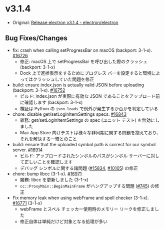 # v3.1.4

* Original: [Release electron v3.1.4 - electron/electron](https://github.com/electron/electron/releases/tag/v3.1.4)

## Bug Fixes/Changes

* fix: crash when calling setProgressBar on macOS (backport: 3-1-x). [#16726](https://github.com/electron/electron/pull/16726)
  * 修正: macOS 上で setProgressBar を呼び出した際のクラッシュ (backport: 3-1-x)
  * Dock 上で進捗表示をするためにプログレス バーを設定すると環境によってはクラッシュしていた問題を修正
* build: ensure index.json is actually valid JSON before uploading (backport: 3-1-x). [#16752](https://github.com/electron/electron/pull/16752)
  * ビルド: index.json が実際に有効な JSON であることをアップロード前に確認します (backport: 3-1-x)
  * 検証は Python の `json.loads` で例外が発生するか否かを判定している
* chore: disable get/setLoginItemSettings specs. [#16843](https://github.com/electron/electron/pull/16843)
  * 雑務: get/setLoginItemSettings の spec (ユニット テスト) を無効にしました
  * Mac App Store 向けテストは様々な非同期に関する問題を抱えており、それを解決する一環とのこと 
* build: ensure that the uploaded symbol path is correct for our symbol server. [#16914](https://github.com/electron/electron/pull/16914)
  * ビルド: アップロードされたシンボルのパスがシンボル サーバーに対して正しいことを確認します
  * デバッグ シンボルに関する諸問題 ([#15834](https://github.com/electron/electron/issues/15834), [#10105](https://github.com/electron/electron/issues/10105)) の修正
* chore: bump libcc (3-1-x). [#16971](https://github.com/electron/electron/pull/16971)
  * 雑務: libcc を更新しました (3-1-x)
  * `cc::ProxyMain::BeginMainFrame` がハングアップする問題 ([#745](https://github.com/electron/libchromiumcontent/pull/745)) の修正
* Fix memory leak when using webFrame and spell checker (3-1-x). [#16771](https://github.com/electron/electron/pull/16771) (3-1-x)
  * webFrame とスペル チェッカー使用時のメモリー リークを修正しました
  * 修正自体は単純だけど対象となる処理が多い
